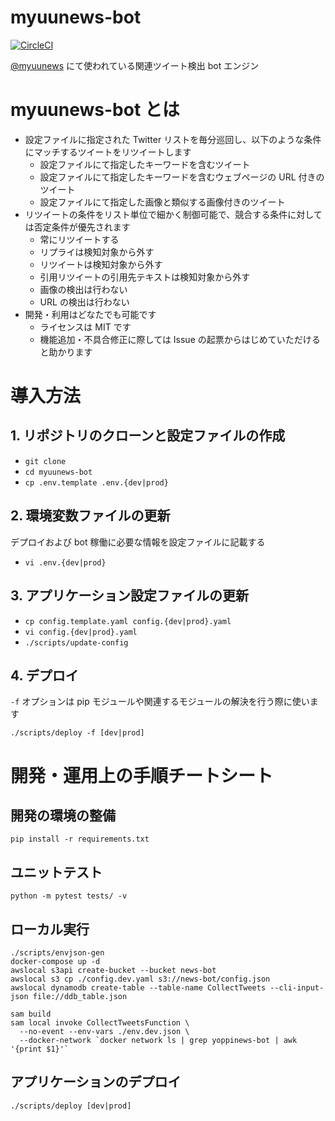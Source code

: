 myuunews-bot
===============


[![CircleCI](https://circleci.com/gh/myuunews/myuunews-bot/tree/develop.svg?style=svg)](https://circleci.com/gh/myuunews/myuunews-bot/tree/develop)

[@myuunews](https://twitter.com/myuunews) にて使われている関連ツイート検出 bot エンジン

# myuunews-bot とは

- 設定ファイルに指定された Twitter リストを毎分巡回し、以下のような条件にマッチするツイートをリツイートします
  - 設定ファイルにて指定したキーワードを含むツイート
  - 設定ファイルにて指定したキーワードを含むウェブページの URL 付きのツイート
  - 設定ファイルにて指定した画像と類似する画像付きのツイート
- リツイートの条件をリスト単位で細かく制御可能で、競合する条件に対しては否定条件が優先されます
  - 常にリツイートする
  - リプライは検知対象から外す
  - リツイートは検知対象から外す
  - 引用リツイートの引用先テキストは検知対象から外す
  - 画像の検出は行わない
  - URL の検出は行わない
- 開発・利用はどなたでも可能です
  - ライセンスは MIT です
  - 機能追加・不具合修正に際しては Issue の起票からはじめていただけると助かります


# 導入方法
## 1. リポジトリのクローンと設定ファイルの作成

- `git clone`
- `cd myuunews-bot`
- `cp .env.template .env.{dev|prod}`

## 2. 環境変数ファイルの更新

デプロイおよび bot 稼働に必要な情報を設定ファイルに記載する

- `vi .env.{dev|prod}`


## 3. アプリケーション設定ファイルの更新


- `cp config.template.yaml config.{dev|prod}.yaml`
- `vi config.{dev|prod}.yaml`
- `./scripts/update-config`


## 4. デプロイ

`-f` オプションは pip モジュールや関連するモジュールの解決を行う際に使います

```
./scripts/deploy -f [dev|prod]
```


# 開発・運用上の手順チートシート
## 開発の環境の整備

```
pip install -r requirements.txt
```

## ユニットテスト

```
python -m pytest tests/ -v
```

## ローカル実行

```
./scripts/envjson-gen
docker-compose up -d
awslocal s3api create-bucket --bucket news-bot
awslocal s3 cp ./config.dev.yaml s3://news-bot/config.json
awslocal dynamodb create-table --table-name CollectTweets --cli-input-json file://ddb_table.json

sam build
sam local invoke CollectTweetsFunction \
  --no-event --env-vars ./env.dev.json \
  --docker-network `docker network ls | grep yoppinews-bot | awk '{print $1}'`
```

## アプリケーションのデプロイ

```
./scripts/deploy [dev|prod]
```
